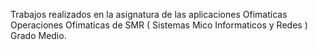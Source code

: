Trabajos realizados en la asignatura de las aplicaciones Ofimaticas 
Operaciones Ofimaticas de SMR ( Sistemas Mico Informaticos y Redes )  Grado Medio. 
